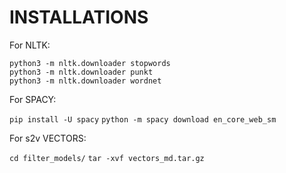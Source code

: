 # INSTALLATIONS

For NLTK:  

`python3 -m nltk.downloader stopwords`  
`python3 -m nltk.downloader punkt`  
`python3 -m nltk.downloader wordnet`

For SPACY:  

`pip install -U spacy`
`python -m spacy download en_core_web_sm`

For s2v VECTORS:

`cd filter_models/`
`tar -xvf vectors_md.tar.gz`